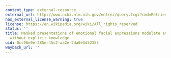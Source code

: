 ```yaml
---
content_type: external-resource
external_url: http://www.ncbi.nlm.nih.gov/entrez/query.fcgi?cmd=Retrieve&db=PubMed&dopt=Citation&list_uids=9412517
has_external_license_warning: true
license: https://en.wikipedia.org/wiki/All_rights_reserved
status: ''
title: Masked presentations of emotional facial expressions modulate amygdala activity
  without explicit knowledge
uid: 0cc96e9e-285e-45c2-aa2e-2da0e5d52355
wayback_url: ''
---
```

